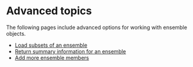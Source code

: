 # Advanced topics
The following pages include advanced options for working with ensemble objects.

* [Load subsets of an ensemble](subset)
* [Return summary information for an ensemble](info)
* [Add more ensemble members](add)
